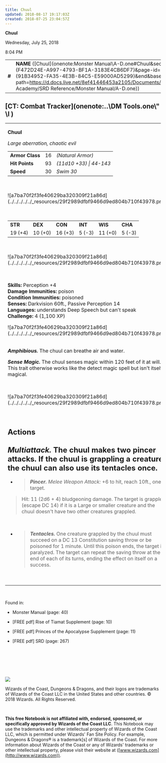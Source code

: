 ```yaml
---
title: Chuul
updated: 2018-08-17 19:17:03Z
created: 2018-07-25 23:04:57Z
---
```


**Chuul**

Wednesday, July 25, 2018

8:04 PM

|        |                                                                                                                                                                                                                                                                                    |        |        |        |     |       |         |
|--------|------------------------------------------------------------------------------------------------------------------------------------------------------------------------------------------------------------------------------------------------------------------------------------|--------|--------|--------|-----|-------|---------|
| **\#** | **NAME** ([Chuul](onenote:Monster Manual\\A-D.one#Chuul&section-id={F472D24E-A997-4793-BF1A-3183E4CB6DF7}&page-id={91B34952-FA35-4E3B-84C5-E59000AD5299}&end&base-path=https://d.docs.live.net/8ef41446453a2105/Documents/Adventure Academy/SRD Reference/Monster Manual/A-D.one)) | **16** | **93** | **93** | \-  | Notes | 1100 XP |

## [CT: Combat Tracker](onenote:..\\DM Tools.one\\" \l )

<table><tbody><tr class="odd"><td><p><strong>Chuul</strong></p><p><em>Large aberration, chaotic evil<br />
</em></p><table><tbody><tr class="odd"><td><strong>Armor Class</strong></td><td>16</td><td><em>(Natural Armor)</em></td></tr><tr class="even"><td><strong>Hit Points</strong></td><td>93</td><td><em>(11d10 +33) | 44-143</em></td></tr><tr class="odd"><td><strong>Speed</strong></td><td>30</td><td><em>Swim 30</em></td></tr></tbody></table><p> </p><p>![a7ba70f2f3fe40629ba320309f21a86d](../../../../../_resources/29f2989dfbf9466d9ed804b710f43978.png)</p><p> </p><table><tbody><tr class="odd"><td><strong>STR</strong></td><td><strong>DEX</strong></td><td><strong>CON</strong></td><td><strong>INT</strong></td><td><strong>WIS</strong></td><td><strong>CHA</strong></td></tr><tr class="even"><td>19 (+4)</td><td>10 (+0)</td><td>16 (+3)</td><td>5 (-3)</td><td>11 (+0)</td><td>5 (-3)</td></tr></tbody></table><p> </p><p>![a7ba70f2f3fe40629ba320309f21a86d](../../../../../_resources/29f2989dfbf9466d9ed804b710f43978.png)</p><p> </p><p><strong>Skills:</strong> Perception +4<br />
<strong>Damage Immunities:</strong> poison<br />
<strong>Condition Immunities:</strong> poisoned<br />
<strong>Senses:</strong> Darkvision 60ft., Passive Perception 14<br />
<strong>Languages:</strong> understands Deep Speech but can't speak<br />
<strong>Challenge:</strong> 4 (1,100 XP)</p><p>![a7ba70f2f3fe40629ba320309f21a86d](../../../../../_resources/29f2989dfbf9466d9ed804b710f43978.png)</p><p><em><strong><br />
Amphibious.</strong></em> The chuul can breathe air and water.</p><p><em><strong>Sense Magic.</strong></em> The chuul senses magic within 120 feet of it at will. This trait otherwise works like the detect magic spell but isn't itself magical.</p><p> </p><p>![a7ba70f2f3fe40629ba320309f21a86d](../../../../../_resources/29f2989dfbf9466d9ed804b710f43978.png)</p><p> </p><h2 id="actions-multiattack.-the-chuul-makes-two-pincer-attacks.-if-the-chuul-is-grappling-a-creature-the-chuul-can-also-use-its-tentacles-once."><strong>Actions<br />
<br />
<em>Multiattack.</em></strong> The chuul makes two pincer attacks. If the chuul is grappling a creature, the chuul can also use its tentacles once.</h2><ul><li><blockquote><p><em><strong>Pincer.</strong> Melee Weapon Attack:</em> +6 to hit, reach 10ft., one target.</p></blockquote></li></ul><blockquote><p>Hit: 11 (2d6 + 4) bludgeoning damage. The target is grappled (escape DC 14) if it is a Large or smaller creature and the chuul doesn't have two other creatures grappled.</p></blockquote><p> </p><ul><li><blockquote><p><em><strong>Tentacles.</strong></em> One creature grappled by the chuul must succeed on a DC 13 Constitution saving throw or be poisoned for 1 minute. Until this poison ends, the target is paralyzed. The target can repeat the saving throw at the end of each of its turns, ending the effect on itself on a success.</p></blockquote></li></ul><p> </p></td></tr></tbody></table>

 

Found in:

-   Monster Manual (page: 40)

-   \[FREE pdf\] Rise of Tiamat Supplement (page: 10)

-   \[FREE pdf\] Princes of the Apocalypse Supplement (page: 11)

-   \[FREE pdf\] SRD (page: 267)

 

 

 

![](tmp\media\image2.png)

Wizards of the Coast, Dungeons & Dragons, and their logos are trademarks of Wizards of the Coast LLC in the United States and other countries. © 2018 Wizards. All Rights Reserved.

 

**This free Notebook is not affiliated with, endorsed, sponsored, or specifically approved by Wizards of the Coast LLC**. This Notebook may use the trademarks and other intellectual property of Wizards of the Coast LLC, which is permitted under Wizards' Fan Site Policy. For example, Dungeons & Dragons® is a trademark\[s\] of Wizards of the Coast. For more information about Wizards of the Coast or any of Wizards' trademarks or other intellectual property, please visit their website at ([www.wizards.com](http://www.wizards.com)).
